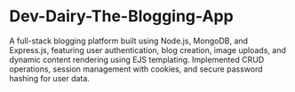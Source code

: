 # Dev-Dairy-The-Blogging-App
A full-stack blogging platform built using Node.js, MongoDB, and Express.js, featuring user authentication, blog creation, image uploads, and dynamic content rendering using EJS templating. Implemented CRUD operations, session management with cookies, and secure password hashing for user data.
